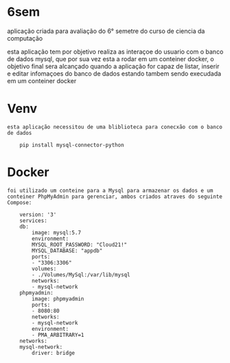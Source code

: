 # 6sem
 aplicação criada para avaliação do 6° semetre do curso de ciencia da computação 

esta aplicação tem por objetivo realiza as interaçoe do usuario com o banco de dados mysql, que por sua vez  esta a rodar em um conteiner docker, o objetivo final sera alcançado quando a aplicação for capaz de listar, inserir e editar infomaçoes do banco de dados estando tambem sendo execudada em um conteiner docker 


# Venv

    esta aplicação necessitou de uma bliblioteca para conecxão com o banco de dados

        pip install mysql-connector-python
    
# Docker 

    foi utilizado um conteine para a Mysql para armazenar os dados e um conteiner PhpMyAdmin para gerenciar, ambos criados atraves do seguinte Compose:

        version: '3'
        services:
        db:
            image: mysql:5.7
            environment:
            MYSQL_ROOT_PASSWORD: "Cloud21!"
            MYSQL_DATABASE: "appdb"
            ports:
            - "3306:3306"
            volumes:
            - ./Volumes/MySql:/var/lib/mysql
            networks:
            - mysql-network
        phpmyadmin:
            image: phpmyadmin
            ports:
            - 8080:80
            networks:
            - mysql-network
            environment:
            - PMA_ARBITRARY=1
        networks: 
        mysql-network:
            driver: bridge